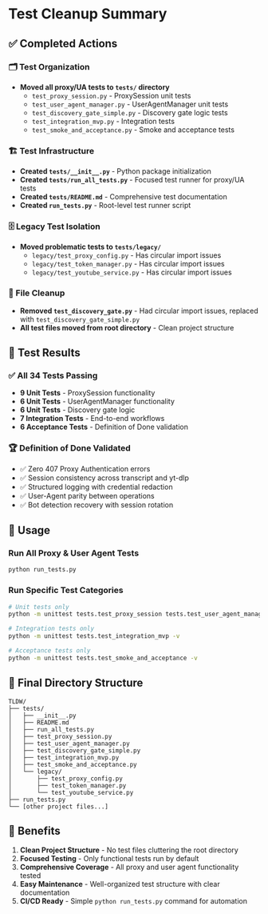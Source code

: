 # Test Cleanup Summary

## ✅ Completed Actions

### 🗂️ Test Organization
- **Moved all proxy/UA tests to `tests/` directory**
  - `test_proxy_session.py` - ProxySession unit tests
  - `test_user_agent_manager.py` - UserAgentManager unit tests  
  - `test_discovery_gate_simple.py` - Discovery gate logic tests
  - `test_integration_mvp.py` - Integration tests
  - `test_smoke_and_acceptance.py` - Smoke and acceptance tests

### 🏗️ Test Infrastructure
- **Created `tests/__init__.py`** - Python package initialization
- **Created `tests/run_all_tests.py`** - Focused test runner for proxy/UA tests
- **Created `tests/README.md`** - Comprehensive test documentation
- **Created `run_tests.py`** - Root-level test runner script

### 🗄️ Legacy Test Isolation
- **Moved problematic tests to `tests/legacy/`**
  - `legacy/test_proxy_config.py` - Has circular import issues
  - `legacy/test_token_manager.py` - Has circular import issues
  - `legacy/test_youtube_service.py` - Has circular import issues

### 🧹 File Cleanup
- **Removed `test_discovery_gate.py`** - Had circular import issues, replaced with `test_discovery_gate_simple.py`
- **All test files moved from root directory** - Clean project structure

## 🎯 Test Results

### ✅ All 34 Tests Passing
- **9 Unit Tests** - ProxySession functionality
- **6 Unit Tests** - UserAgentManager functionality  
- **6 Unit Tests** - Discovery gate logic
- **7 Integration Tests** - End-to-end workflows
- **6 Acceptance Tests** - Definition of Done validation

### 🏆 Definition of Done Validated
- ✅ Zero 407 Proxy Authentication errors
- ✅ Session consistency across transcript and yt-dlp
- ✅ Structured logging with credential redaction
- ✅ User-Agent parity between operations
- ✅ Bot detection recovery with session rotation

## 🚀 Usage

### Run All Proxy & User Agent Tests
```bash
python run_tests.py
```

### Run Specific Test Categories
```bash
# Unit tests only
python -m unittest tests.test_proxy_session tests.test_user_agent_manager -v

# Integration tests only  
python -m unittest tests.test_integration_mvp -v

# Acceptance tests only
python -m unittest tests.test_smoke_and_acceptance -v
```

## 📁 Final Directory Structure

```
TLDW/
├── tests/
│   ├── __init__.py
│   ├── README.md
│   ├── run_all_tests.py
│   ├── test_proxy_session.py
│   ├── test_user_agent_manager.py
│   ├── test_discovery_gate_simple.py
│   ├── test_integration_mvp.py
│   ├── test_smoke_and_acceptance.py
│   └── legacy/
│       ├── test_proxy_config.py
│       ├── test_token_manager.py
│       └── test_youtube_service.py
├── run_tests.py
└── [other project files...]
```

## 🎉 Benefits

1. **Clean Project Structure** - No test files cluttering the root directory
2. **Focused Testing** - Only functional tests run by default
3. **Comprehensive Coverage** - All proxy and user agent functionality tested
4. **Easy Maintenance** - Well-organized test structure with clear documentation
5. **CI/CD Ready** - Simple `python run_tests.py` command for automation